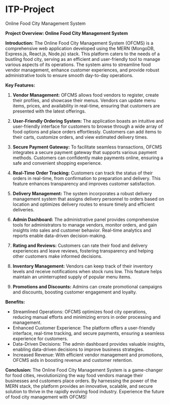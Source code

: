 # ITP-Project
Online Food City Management System

**Project Overview: Online Food City Management System**

**Introduction:**
The Online Food City Management System (OFCMS) is a comprehensive web application developed using the MERN (MongoDB, Express.js, React.js, Node.js) stack. This platform caters to the needs of a bustling food city, serving as an efficient and user-friendly tool to manage various aspects of its operations. The system aims to streamline food vendor management, enhance customer experiences, and provide robust administrative tools to ensure smooth day-to-day operations.

**Key Features:**

1. **Vendor Management:** OFCMS allows food vendors to register, create their profiles, and showcase their menus. Vendors can update menu items, prices, and availability in real-time, ensuring that customers are presented with the latest offerings.

2. **User-Friendly Ordering System:** The application boasts an intuitive and user-friendly interface for customers to browse through a wide array of food options and place orders effortlessly. Customers can add items to their carts, customize orders, and view estimated delivery times.

3. **Secure Payment Gateway:** To facilitate seamless transactions, OFCMS integrates a secure payment gateway that supports various payment methods. Customers can confidently make payments online, ensuring a safe and convenient shopping experience.

4. **Real-Time Order Tracking:** Customers can track the status of their orders in real-time, from confirmation to preparation and delivery. This feature enhances transparency and improves customer satisfaction.

5. **Delivery Management:** The system incorporates a robust delivery management system that assigns delivery personnel to orders based on location and optimizes delivery routes to ensure timely and efficient deliveries.

6. **Admin Dashboard:** The administrative panel provides comprehensive tools for administrators to manage vendors, monitor orders, and gain insights into sales and customer behavior. Real-time analytics and reports enable data-driven decision-making.

7. **Rating and Reviews:** Customers can rate their food and delivery experiences and leave reviews, fostering transparency and helping other customers make informed decisions.

8. **Inventory Management:** Vendors can keep track of their inventory levels and receive notifications when stock runs low. This feature helps maintain an uninterrupted supply of popular menu items.

9. **Promotions and Discounts:** Admins can create promotional campaigns and discounts, boosting customer engagement and loyalty.

**Benefits:**

- Streamlined Operations: OFCMS optimizes food city operations, reducing manual efforts and minimizing errors in order processing and management.
- Enhanced Customer Experience: The platform offers a user-friendly interface, real-time tracking, and secure payments, ensuring a seamless experience for customers.
- Data-Driven Decisions: The admin dashboard provides valuable insights, enabling data-driven decisions to improve business strategies.
- Increased Revenue: With efficient vendor management and promotions, OFCMS aids in boosting revenue and customer retention.

**Conclusion:**
The Online Food City Management System is a game-changer for food cities, revolutionizing the way food vendors manage their businesses and customers place orders. By harnessing the power of the MERN stack, the platform provides an innovative, scalable, and secure solution to thrive in the rapidly evolving food industry. Experience the future of food city management with OFCMS!
